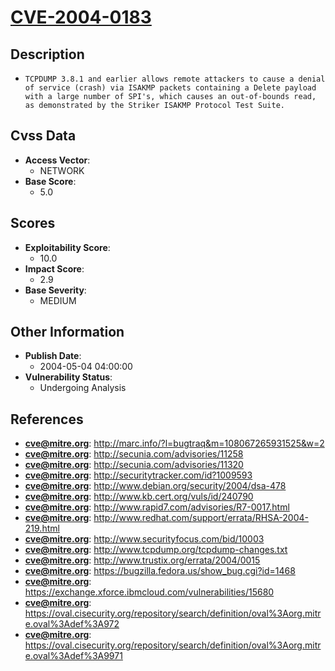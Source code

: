 
# [CVE-2004-0183](https://cve.mitre.org/cgi-bin/cvename.cgi?name=CVE-2004-0183)

## Description

- `TCPDUMP 3.8.1 and earlier allows remote attackers to cause a denial of service (crash) via ISAKMP packets containing a Delete payload with a large number of SPI's, which causes an out-of-bounds read, as demonstrated by the Striker ISAKMP Protocol Test Suite.`

## Cvss Data

- **Access Vector**:
  - NETWORK
- **Base Score**:
  - 5.0

## Scores

- **Exploitability Score**:
  - 10.0
- **Impact Score**:
  - 2.9
- **Base Severity**:
  - MEDIUM

## Other Information

- **Publish Date**:
  - 2004-05-04 04:00:00
- **Vulnerability Status**:
  - Undergoing Analysis

## References

- **cve@mitre.org**: http://marc.info/?l=bugtraq&m=108067265931525&w=2
- **cve@mitre.org**: http://secunia.com/advisories/11258
- **cve@mitre.org**: http://secunia.com/advisories/11320
- **cve@mitre.org**: http://securitytracker.com/id?1009593
- **cve@mitre.org**: http://www.debian.org/security/2004/dsa-478
- **cve@mitre.org**: http://www.kb.cert.org/vuls/id/240790
- **cve@mitre.org**: http://www.rapid7.com/advisories/R7-0017.html
- **cve@mitre.org**: http://www.redhat.com/support/errata/RHSA-2004-219.html
- **cve@mitre.org**: http://www.securityfocus.com/bid/10003
- **cve@mitre.org**: http://www.tcpdump.org/tcpdump-changes.txt
- **cve@mitre.org**: http://www.trustix.org/errata/2004/0015
- **cve@mitre.org**: https://bugzilla.fedora.us/show_bug.cgi?id=1468
- **cve@mitre.org**: https://exchange.xforce.ibmcloud.com/vulnerabilities/15680
- **cve@mitre.org**: https://oval.cisecurity.org/repository/search/definition/oval%3Aorg.mitre.oval%3Adef%3A972
- **cve@mitre.org**: https://oval.cisecurity.org/repository/search/definition/oval%3Aorg.mitre.oval%3Adef%3A9971
